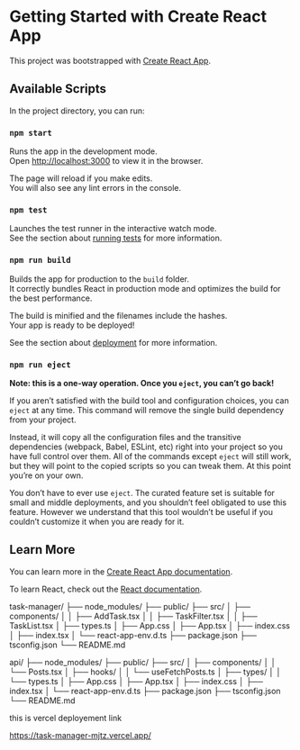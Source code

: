 # Getting Started with Create React App

This project was bootstrapped with [Create React App](https://github.com/facebook/create-react-app).

## Available Scripts

In the project directory, you can run:

### `npm start`

Runs the app in the development mode.\
Open [http://localhost:3000](http://localhost:3000) to view it in the browser.

The page will reload if you make edits.\
You will also see any lint errors in the console.

### `npm test`

Launches the test runner in the interactive watch mode.\
See the section about [running tests](https://facebook.github.io/create-react-app/docs/running-tests) for more information.

### `npm run build`

Builds the app for production to the `build` folder.\
It correctly bundles React in production mode and optimizes the build for the best performance.

The build is minified and the filenames include the hashes.\
Your app is ready to be deployed!

See the section about [deployment](https://facebook.github.io/create-react-app/docs/deployment) for more information.

### `npm run eject`

**Note: this is a one-way operation. Once you `eject`, you can’t go back!**

If you aren’t satisfied with the build tool and configuration choices, you can `eject` at any time. This command will remove the single build dependency from your project.

Instead, it will copy all the configuration files and the transitive dependencies (webpack, Babel, ESLint, etc) right into your project so you have full control over them. All of the commands except `eject` will still work, but they will point to the copied scripts so you can tweak them. At this point you’re on your own.

You don’t have to ever use `eject`. The curated feature set is suitable for small and middle deployments, and you shouldn’t feel obligated to use this feature. However we understand that this tool wouldn’t be useful if you couldn’t customize it when you are ready for it.

## Learn More

You can learn more in the [Create React App documentation](https://facebook.github.io/create-react-app/docs/getting-started).

To learn React, check out the [React documentation](https://reactjs.org/).





task-manager/
├── node_modules/
├── public/
├── src/
│   ├── components/
│   │   ├── AddTask.tsx
│   │   ├── TaskFilter.tsx
│   │   ├── TaskList.tsx
│   ├── types.ts
│   ├── App.css
│   ├── App.tsx
│   ├── index.css
│   ├── index.tsx
│   └── react-app-env.d.ts
├── package.json
├── tsconfig.json
└── README.md


api/
├── node_modules/
├── public/
├── src/
│   ├── components/
│   │   └── Posts.tsx
│   ├── hooks/
│   │   └── useFetchPosts.ts
│   ├── types/
│   │   └── types.ts
│   ├── App.css
│   ├── App.tsx
│   ├── index.css
│   ├── index.tsx
│   └── react-app-env.d.ts
├── package.json
├── tsconfig.json
└── README.md


this is vercel deployement link 


https://task-manager-mjtz.vercel.app/
